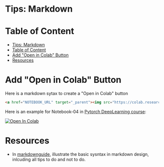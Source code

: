 # Tips: Markdown
# Table of Content
- [Tips: Markdown](#tips-markdown)
- [Table of Content](#table-of-content)
- [Add "Open in Colab" Button](#add-open-in-colab-button)
- [Resources](#resources)

# Add "Open in Colab" Button
Here is a markdown sytax to create a "Open in Colab" button
```md
<a href="NOTEBOOK_URL" target="_parent"><img src="https://colab.research.google.com/assets/colab-badge.svg" alt="Open In Colab"/></a>
```

Here is an example for Notebook-04 in [Pytorch DeepLearning course](https://github.com/mrdbourke/pytorch-deep-learning):

<a href="https://colab.research.google.com/github/mrdbourke/pytorch-deep-learning/blob/main/04_pytorch_custom_datasets.ipynb" target="_parent"><img src="https://colab.research.google.com/assets/colab-badge.svg" alt="Open In Colab"/></a>

# Resources
- In [markdownguide](https://www.markdownguide.org/basic-syntax/#overview), illustrate the basic sysntax in markdown design, inlcuding all tips to do and not to do.

